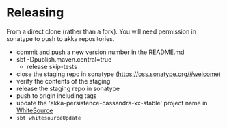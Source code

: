 # Releasing

From a direct clone (rather than a fork). You will need permission in sonatype to push to akka repositories.

* commit and push a new version number in the README.md
* sbt -Dpublish.maven.central=true
  * release skip-tests
* close the staging repo in sonatype (https://oss.sonatype.org/#welcome)
* verify the contents of the staging
* release the staging repo in sonatype
* push to origin including tags
* update the 'akka-persistence-cassandra-xx-stable' project name in [WhiteSource](https://saas.whitesourcesoftware.com)
* `sbt whitesourceUpdate`
